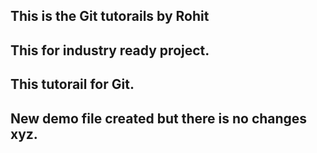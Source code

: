 ## This is the Git tutorails by Rohit
## This for industry ready project.
## This tutorail for Git.
## New demo file created but there is no changes xyz.